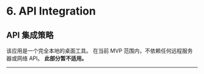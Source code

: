 # 6. API Integration

## API 集成策略

该应用是一个完全本地的桌面工具。
在当前 MVP 范围内，不依赖任何远程服务器或网络 API。
**此部分暂不适用。**

---
